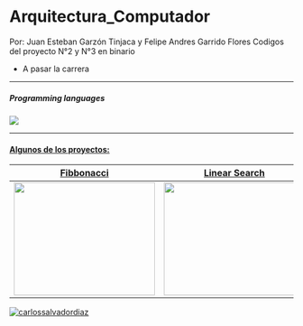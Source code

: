 # Arquitectura_Computador
Por: Juan Esteban Garzón Tinjaca y Felipe Andres Garrido Flores
Codigos del proyecto N°2 y N°3 en binario

- A pasar la carrera
___

##### Programming languages


<p align="left"> <a href="https://www.tutorialspoint.com/assembly_programming/assembly_introduction.htm" target="_blank"> <img src="https://play-lh.googleusercontent.com/YrY5n418F1joskaaIE1ou8991mmdEaTR66Mr8fHwuRGIkE9ZSnHeiJc-BcUoeU4dhNZl"
</p>


____

#### Algunos de los proyectos:



| Fibbonacci  | Linear Search  | Algoritmo Booth  |
|---|---|---|
| <a href="https://github.com/Kittyjuanes/Arquitectura_Computador/blob/main/Fibbonacci.asm" target="_blank"> <img src="https://upload.wikimedia.org/wikipedia/commons/thumb/b/b9/Fibonacci_Spiral.svg/300px-Fibonacci_Spiral.svg.png" width="250" height="200"/></a> |  <a href="https://github.com/Kittyjuanes/Arquitectura_Computador/blob/main/Linear_Search.asm" target="_blank"> <img src="https://www.simplilearn.com/ice9/free_resources_article_thumb/Linear-Search-Algorithm-Soni/what-is-linear-search-algorithm.png" width="250" height="200"/></a> | <a href="https://github.com/Kittyjuanes/Arquitectura_Computador/blob/main/Booth.asm" target="_blank"> <img src="https://static.javatpoint.com/tutorial/coa/images/booths-multiplication-algorithm-in-coa.png" width="250" height="200"/></a>  |




<p><img align="center" src="https://github-readme-stats.vercel.app/api/top-langs?username=Kittyjuanes&show_icons=true&locale=en&layout=compact" alt="carlossalvadordiaz" /></p>

